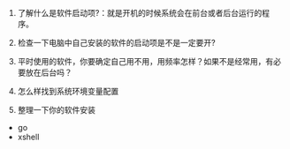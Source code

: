 
1. 了解什么是软件启动项?：就是开机的时候系统会在前台或者后台运行的程序。
2. 检查一下电脑中自己安装的软件的启动项是不是一定要开? 
3. 平时使用的软件，你要确定自己用不用，用频率怎样？如果不是经常用，有必要放在后台吗？

4. 怎么样找到系统环境变量配置


5. 整理一下你的软件安装
- go
- xshell